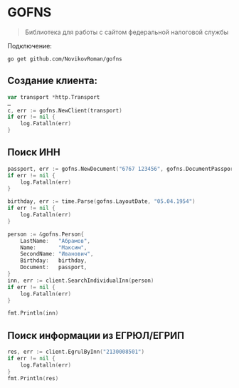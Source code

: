 # GOFNS

> Библиотека для работы с сайтом федеральной налоговой службы

Подключение:

```shell
go get github.com/NovikovRoman/gofns
```

## Создание клиента:
```go
var transport *http.Transport
…
c, err := gofns.NewClient(transport)
if err != nil {
    log.Fatalln(err)
}
```

## Поиск ИНН

```go
passport, err := gofns.NewDocument("6767 123456", gofns.DocumentPassportRussia, nil)
if err != nil {
    log.Fatalln(err)
}

birthday, err := time.Parse(gofns.LayoutDate, "05.04.1954")
if err != nil {
    log.Fatalln(err)
}

person := &gofns.Person{
    LastName:   "Абрамов",
    Name:       "Максим",
    SecondName: "Иванович",
    Birthday:   birthday,
    Document:   passport,
}
inn, err := client.SearchIndividualInn(person)
if err != nil {
    log.Fatalln(err)
}

fmt.Println(inn)
```

## Поиск информации из ЕГРЮЛ/ЕГРИП

```go
res, err := client.EgrulByInn("2130008501")
if err != nil {
    log.Fatalln(err)
}
fmt.Println(res)
```
